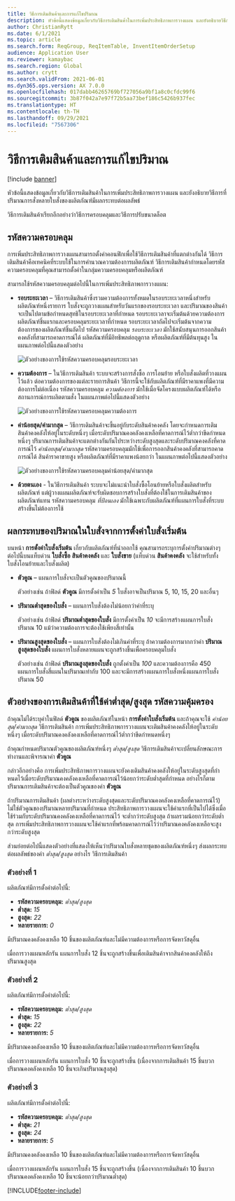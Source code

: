 ```yaml
---
title: วิธีการเติมสินค้าและการแก้ไขปริมาณ
description: หัวข้อนี้แสดงข้อมูลเกี่ยวกับวิธีการเติมสินค้าในการเพิ่มประสิทธิภาพการวางแผน และยังอธิบายวิธีการที่ปริมาณการสั่งหลายใบสั่งของผลิตภัณฑ์มีผลกระทบต่อผลลัพธ์
author: ChristianRytt
ms.date: 6/1/2021
ms.topic: article
ms.search.form: ReqGroup, ReqItemTable, InventItemOrderSetup
audience: Application User
ms.reviewer: kamaybac
ms.search.region: Global
ms.author: crytt
ms.search.validFrom: 2021-06-01
ms.dyn365.ops.version: AX 7.0.0
ms.openlocfilehash: 017dabb46265769bf727056a9bf1a8c0cfdc99f6
ms.sourcegitcommit: 3b87f042a7e97f72b5aa73bef186c5426b937fec
ms.translationtype: HT
ms.contentlocale: th-TH
ms.lasthandoff: 09/29/2021
ms.locfileid: "7567306"
---
```

# <a name="replenishment-methods-and-quantity-modification"></a>วิธีการเติมสินค้าและการแก้ไขปริมาณ

[!include [banner](../../includes/banner.md)]

หัวข้อนี้แสดงข้อมูลเกี่ยวกับวิธีการเติมสินค้าในการเพิ่มประสิทธิภาพการวางแผน และยังอธิบายวิธีการที่ปริมาณการสั่งหลายใบสั่งของผลิตภัณฑ์มีผลกระทบต่อผลลัพธ์

วิธีการเติมสินค้าเรียกอีกอย่างว่าวิธีการครอบคลุมและวิธีการปรับขนาดล็อต

## <a name="coverage-codes"></a>รหัสความครอบคลุม

การเพิ่มประสิทธิภาพการวางแผนสามารถตั้งค่าคอนฟิกเพื่อใช้วิธีการเติมสินค้าที่แตกต่างกันได้ วิธีการเติมสินค้าคือเทคนิคที่ระบบใช้ในการคํานวณความต้องการผลิตภัณฑ์ วิธีการเติมสินค้ากําหนดโดยรหัสความครอบคลุมที่คุณสามารถตั้งค่าในกลุ่มความครอบคลุมหรือผลิตภัณฑ์

สามารถใช้รหัสความครอบคลุมต่อไปนี้ในการเพิ่มประสิทธิภาพการวางแผน:

- **รอบระยะเวลา** – วิธีการเติมสินค้าซึ่งรวมความต้องการทั้งหมดในรอบระยะเวลาหนึ่งสำหรับผลิตภัณฑ์หนึ่งรายการ ใบสั่งจะถูกวางแผนสำหรับวันแรกของรอบระยะเวลา และปริมาณของสินค้าจะเป็นไปตามข้อกำหนดสุทธิในรอบระยะเวลาที่กำหนด รอบระยะเวลาจะเริ่มต้นด้วยความต้องการผลิตภัณฑ์ชิ้นแรกและครอบคลุมระยะเวลาที่กำหนด รอบระยะเวลาถัดไปจะเริ่มต้นจากความต้องการของผลิตภัณฑ์ชิ้นถัดไป รหัสความครอบคลุม *รอบระยะเวลา* มักใช้สนับสนุนการออกสินค้าคงคลังที่สามารถคาดการณ์ได้ ผลิตภัณฑ์ที่มีอิทธิพลต่อฤดูกาล หรือผลิตภัณฑ์ที่มีต้นทุนสูง ในแผนภาพต่อไปนี้แสดงตัวอย่าง

    ![ตัวอย่างของการใช้รหัสความครอบคลุมรอบระยะเวลา](./media/coverage-code-period.png "ตัวอย่างของการใช้รหัสความครอบคลุมรอบระยะเวลา")

- **ความต้องการ** – ในวิธีการเติมสินค้า ระบบจะสร้างการสั่งซื้อ การโอนย้าย หรือใบสั่งผลิตที่วางแผนไว้แล้ว ต่อความต้องการของแต่ละรายการสินค้า วิธีการนี้จะใช้กับผลิตภัณฑ์ที่มีราคาแพงที่มีความต้องการไม่ต่อเนื่อง รหัสความครอบคลุม *ความต้องการ* มักใช้เมื่อจัดโครงแบบผลิตภัณฑ์ได้หรือสถานการณ์การผลิตตามสั่ง ในแผนภาพต่อไปนี้แสดงตัวอย่าง

    ![ตัวอย่างของการใช้รหัสความครอบคลุมความต้องการ](./media/coverage-code-requirement.png "ตัวอย่างของการใช้รหัสความครอบคลุมความต้องการ")

- **ค่าน้อยสุด/ค่ามากสุด** – วิธีการเติมสินค้าจะขึ้นอยู่กับระดับสินค้าคงคลัง โดยจะกําหนดการเติมสินค้าคงคลังให้อยู่ในระดับหนึ่งๆ เมื่อระดับปริมาณคงคลังคงเหลือที่คาดการณ์ไว้ต่ำกว่าขีดกําหนดหนึ่งๆ ปริมาณการเติมสินค้าจะแตกต่างกันกันไประหว่างระดับสูงสุดและระดับปริมาณคงคลังที่คาดการณ์ไว้ *ค่าน้อยสุด/ค่ามากสุด* รหัสความครอบคลุมมักใช้เพื่อการออกสินค้าคงคลังที่สามารถคาดการณ์ได้ สินค้าราคาขายสูง หรือผลิตภัณฑ์ที่มีราคาแพงน้อยกว่า ในแผนภาพต่อไปนี้แสดงตัวอย่าง

    ![ตัวอย่างของการใช้รหัสความครอบคลุมค่าน้อยสุด/ค่ามากสุด](./media/coverage-code-min-max.png "ตัวอย่างของการใช้รหัสความครอบคลุมค่าน้อยสุด/ค่ามากสุด")

- **ด้วยตนเอง** - ในวิธีการเติมสินค้า ระบบจะไม่แนะนำใบสั่งซื้อโอนย้ายหรือใบสั่งผลิตสำหรับผลิตภัณฑ์ แต่ผู้วางแผนผลิตภัณฑ์จะรับผิดชอบการสร้างใบสั่งที่ต้องใช้ในการเติมสินค้าของผลิตภัณฑ์แทน รหัสความครอบคลุม *ที่ป้อนเอง* มักใช้เฉพาะกับผลิตภัณฑ์ที่แผนการใบสั่งที่ระบบสร้างขึ้นไม่ต้องการใช้

## <a name="impact-of-the-order-quantity-from-default-order-settings"></a>ผลกระทบของปริมาณในใบสั่งจากการตั้งค่าใบสั่งเริ่มต้น

บนหน้า **การตั้งค่าใบสั่งเริ่มต้น** เกี่ยวกับผลิตภัณฑ์ที่นำออกใช้ คุณสามารถระบุการตั้งค่าปริมาณต่างๆ ต่อไปนี้บนแท็บด่วน **ใบสั่งซื้อ** **สินค้าคงคลัง** และ **ใบสั่งขาย** (แท็บด่วน **สินค้าคงคลัง** จะใช้สำหรับทั้งใบสั่งโอนย้ายและใบสั่งผลิต)

- **ตัวคูณ** – แผนการใบสั่งจะเป็นตัวคูณของปริมาณนี้

    ตัวอย่างเช่น ถ้าฟิลด์ **ตัวคูณ** มีการตั้งค่าเป็น *5* ใบสั่งอาจเป็นปริมาณ 5, 10, 15, 20 และอื่นๆ

- **ปริมาณต่ำสุดของใบสั่ง** – แผนการใบสั่งต้องไม่น้อยกว่าค่าที่ระบุ

    ตัวอย่างเช่น ถ้าฟิลด์ **ปริมาณต่ำสุดของใบสั่ง** มีการตั้งค่าเป็น *10* จะมีการสร้างแผนการใบสั่งปริมาณ 10 แม้ว่าความต้องการจะต้องใช้เพียงสี่เท่านั้น

- **ปริมาณสูงสุดของใบสั่ง** – แผนการใบสั่งต้องไม่เกินค่าที่ระบุ ถ้าความต้องการมากกว่าค่า **ปริมาณสูงสุดของใบสั่ง** แผนการใบสั่งหลายแผนจะถูกสร้างขึ้นเพื่อครอบคลุมใบสั่ง

    ตัวอย่างเช่น ถ้าฟิลด์ **ปริมาณสูงสุดของใบสั่ง** ถูกตั้งค่าเป็น *100* และความต้องการคือ 450 แผนการใบสั่งสี่แผนในปริมาณเท่ากับ 100 และจะมีการสร้างแผนการใบสั่งหนึ่งแผนการใบสั่งปริมาณ 50

## <a name="examples-of-replenishment-that-use-the-minmax-coverage-code"></a>ตัวอย่างของการเติมสินค้าที่ใช้ค่าต่ำสุด/สูงสุด รหัสความคุ้มครอง

ถ้าคุณไม่ได้ระบุค่าในฟิลด์ **ตัวคูณ** ของผลิตภัณฑ์ในหน้า **การตั้งค่าใบสั่งเริ่มต้น** และถ้าคุณจะใช้ *ค่าน้อยสุด/ค่ามากสุด* วิธีการเติมสินค้า การเพิ่มประสิทธิภาพการวางแผนจะเติมสินค้าคงคลังให้อยู่ในระดับหนึ่งๆ เมื่อระดับปริมาณคงคลังคงเหลือที่คาดการณ์ไว้ต่ำกว่าขีดกําหนดหนึ่งๆ

ถ้าคุณกําหนดปริมาณตัวคูณของผลิตภัณฑ์หนึ่งๆ *ต่ำสุด/สูงสุด* วิธีการเติมสินค้าจะเปลี่ยนลักษณะการทำงานและพิจารณาค่า **ตัวคูณ**

กล่าวอีกอย่างคือ การเพิ่มประสิทธิภาพการวางแผนจะยังคงเติมสินค้าคงคลังให้อยู่ในระดับสูงสุดที่กําหนดไว้เมื่อระดับปริมาณคงคลังคงเหลือที่คาดการณ์ไว้น้อยกว่าระดับต่ำสุดที่กําหนด อย่างไรก็ตาม ปริมาณการเติมสินค้าจะต้องเป็นตัวคูณของค่า **ตัวคูณ**

ถ้าปริมาณการเติมสินค้า (ผลต่างระหว่างระดับสูงสุดและระดับปริมาณคงคลังคงเหลือที่คาดการณ์ไว้) ไม่ใช่ตัวคูณของปริมาณหลายปริมาณที่กําหนด ประสิทธิภาพการวางแผนจะใช้ค่าแรกที่เป็นไปได้ซึ่งเมื่อใช้ร่วมกับระดับปริมาณคงคลังคงเหลือที่คาดการณ์ไว้ จะต่ำกว่าระดับสูงสุด ถ้าผลรวมน้อยกว่าระดับต่ำสุด การเพิ่มประสิทธิภาพการวางแผนจะใช้ค่าแรกที่พร้อมคาดการณ์ไว้ว่าปริมาณคงคลังคงเหลือจะสูงกว่าระดับสูงสุด

ส่วนย่อยต่อไปนี้แสดงตัวอย่างที่แสดงให้เห็นว่าปริมาณใบสั่งหลายชุดของผลิตภัณฑ์หนึ่งๆ ส่งผลกระทบต่อผลลัพธ์ของค่า *ต่ำสุด/สูงสุด* อย่างไร วิธีการเติมสินค้า

### <a name="example-1"></a>ตัวอย่างที่ 1

ผลิตภัณฑ์มีการตั้งค่าต่อไปนี้:

- **รหัสความครอบคลุม:** *ต่ำสุด/สูงสุด*
- **ต่ำสุด:** *15*
- **สูงสุด:** *22*
- **หลายรายการ:** *0*

มีปริมาณคงคลังคงเหลือ 10 ชิ้นของผลิตภัณฑ์และไม่มีความต้องการหรือการจัดหาวัสดุอื่น

เมื่อการวางแผนหลักรัน แผนการใบสั่ง 12 ชิ้นจะถูกสร้างขึ้นเพื่อเติมสินค้าจากสินค้าคงคลังให้ถึงปริมาณสูงสุด

### <a name="example-2"></a>ตัวอย่างที่ 2

ผลิตภัณฑ์มีการตั้งค่าต่อไปนี้:

- **รหัสความครอบคลุม:** *ต่ำสุด/สูงสุด*
- **ต่ำสุด:** *15*
- **สูงสุด:** *22*
- **หลายรายการ:** *5*

มีปริมาณคงคลังคงเหลือ 10 ชิ้นของผลิตภัณฑ์และไม่มีความต้องการหรือการจัดหาวัสดุอื่น

เมื่อการวางแผนหลักรัน แผนการใบสั่ง 10 ชิ้นจะถูกสร้างขึ้น (เนื่องจากการเติมสินค้า 15 ชิ้นบวกปริมาณคงคลังคงเหลือ 10 ชิ้นจะเกินปริมาณสูงสุด)

### <a name="example-3"></a>ตัวอย่างที่ 3

ผลิตภัณฑ์มีการตั้งค่าต่อไปนี้:

- **รหัสความครอบคลุม:** *ต่ำสุด/สูงสุด*
- **ต่ำสุด:** *21*
- **สูงสุด:** *24*
- **หลายรายการ:** *5*

มีปริมาณคงคลังคงเหลือ 10 ชิ้นของผลิตภัณฑ์และไม่มีความต้องการหรือการจัดหาวัสดุอื่น

เมื่อการวางแผนหลักรัน แผนการใบสั่ง 15 ชิ้นจะถูกสร้างขึ้น (เนื่องจากการเติมสินค้า 10 ชิ้นบวกปริมาณคงคลังคงเหลือ 10 ชิ้นจะน้อยกว่าปริมาณต่ำสุด)

[!INCLUDE[footer-include](../../../includes/footer-banner.md)]
